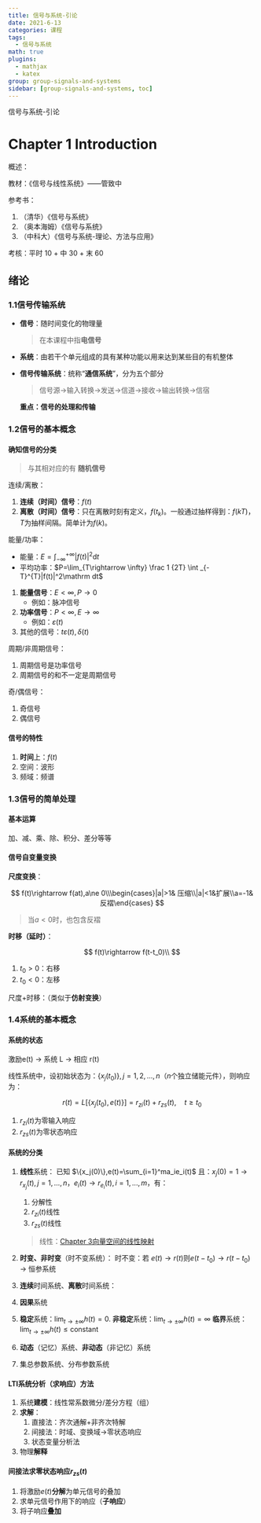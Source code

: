 ```yaml
---
title: 信号与系统-引论
date: 2021-6-13
categories: 课程
tags:
  - 信号与系统
math: true
plugins:
  - mathjax
  - katex
group: group-signals-and-systems
sidebar: [group-signals-and-systems, toc]
---
```


信号与系统-引论

<!-- more -->

# Chapter 1 Introduction

概述：

教材：《信号与线性系统》——管致中

参考书：

1. （清华）《信号与系统》
2. （奥本海姆）《信号与系统》
3. （中科大）《信号与系统-理论、方法与应用》

考核：平时 10 + 中 30 + 末 60

## 绪论

### 1.1信号传输系统

- **信号**：随时间变化的物理量
	> 在本课程中指**电信号**
	
- **系统**：由若干个单元组成的具有某种功能以用来达到某些目的有机整体
- **信号传输系统**：统称“**通信系统**”，分为五个部分
	> 信号源→输入转换→发送→信道→接收→输出转换→信宿
	
	**重点：信号的处理和传输**

### 1.2信号的基本概念

#### 确知信号的分类

> 与其相对应的有 **随机信号**


连续/离散：

1. **连续（时间）信号**：$f(t)$
2. **离散（时间）信号**：只在离散时刻有定义，$f(t_k)$。一般通过抽样得到：$f(kT)$，$T$为抽样间隔。简单计为$f(k)$。

能量/功率：

- 能量：$E=\int_{-\infty}^{+\infty}|f(t)|^2\mathrm dt$
- 平均功率：$P=\lim_{T\rightarrow \infty} \frac 1 {2T} \int _{-T}^{T}|f(t)|^2\mathrm dt$
1. **能量信号**：$E<\infty,P\rightarrow 0$
	- 例如：脉冲信号
2. **功率信号**：$P<\infty, E\rightarrow \infty$
	- 例如：$\varepsilon(t)$
3. 其他的信号：$t\varepsilon(t),\delta(t)$

周期/非周期信号：

1. 周期信号是功率信号
2. 周期信号的和不一定是周期信号

奇/偶信号：

1. 奇信号
2. 偶信号

#### 信号的特性

1. **时间**上：$f(t)$
2. 空间：波形
3. 频域：频谱

### 1.3信号的简单处理

#### 基本运算

加、减、乘、除、积分、差分等等

#### 信号自变量变换

**尺度变换**：

$$
f(t)\rightarrow f(at),a\ne 0\\\begin{cases}|a|>1& 压缩\\|a|<1&扩展\\a=-1&反褶\end{cases}
$$


> 当$a<0$时，也包含反褶


**时移（延时）**：

$$
f(t)\rightarrow f(t-t_0)\\
$$


1. $t_0>0$：右移
2. $t_0<0$：左移

尺度+时移：（类似于**仿射变换**）

### 1.4系统的基本概念

#### 系统的状态

激励e(t) → 系统 L → 相应 r(t)

线性系统中，设初始状态为：$\{x_j(t_0)\},j=1,2,...,n$（$n$个独立储能元件），则响应为：

$$
r(t)=L[\{x_j(t_0),e(t)\}]=r_{zi}(t)+r_{zs}(t),\quad t\ge t_0
$$


1. $r_{zi}(t)$为零输入响应
2. $r_{zs}(t)$为零状态响应

#### 系统的分类

1. **线性**系统：
	已知 $\{x_j(0)\},e(t)=\sum_{i=1}^ma_ie_i(t)$
	且：$x_j(0)=1\rightarrow r_{x_j}(t),j=1,...,n$，$e_i(t)\rightarrow r_{e_i}(t),i=1,...,m$，有：
	1. 分解性
	2. $r_{zi}(t)$线性
	3. $r_{zs}(t)$线性
	> 线性：[Chapter 3向量空间的线性映射](https://www.wolai.com/aKHL15uhaisjNYUwW5tKjk)
	
2. **时变、非时变**（时不变系统）：
	时不变：若 $e(t)\rightarrow r(t)$则$e(t-t_0)\rightarrow r(t-t_0)$
		→ 恒参系统
3. **连续**时间系统、**离散**时间系统：
4. **因果**系统
5. **稳定**系统：$\lim_{t\rightarrow \pm \infty}h(t)=0.$
	**非稳定**系统：$\lim_{t\rightarrow \pm \infty}h(t)=\infty$
	**临界**系统：$\lim_{t\rightarrow \pm \infty}h(t)\le \mathrm{constant}$
6. **动态**（记忆）系统、**非动态**（非记忆）系统
7. 集总参数系统、分布参数系统

#### LTI系统分析（求响应）方法

1. 系统**建模**：线性常系数微分/差分方程（组）
2. **求解**：
	1. 直接法：齐次通解+非齐次特解
	2. 间接法：时域、变换域→零状态响应
	3. 状态变量分析法
3. 物理**解释**

#### 间接法求零状态响应$r_{zs}(t)$

1. 将激励$e(t)$**分解**为单元信号的叠加
2. 求单元信号作用下的响应（**子响应**）
3. 将子响应**叠加**
